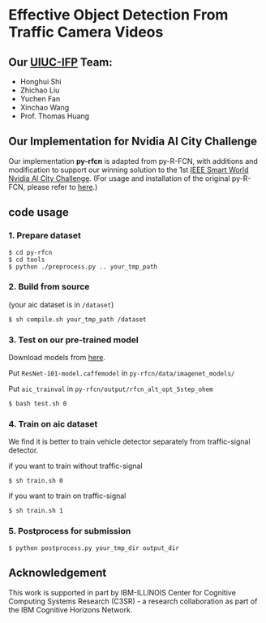 # Effective Object Detection From Traffic Camera Videos

## Our [UIUC-IFP](http://ifp-uiuc.github.io) Team:
- Honghui Shi
- Zhichao Liu
- Yuchen Fan
- Xinchao Wang
- Prof. Thomas Huang

## Our Implementation for Nvidia AI City Challenge

Our implementation **py-rfcn** is adapted from py-R-FCN, with additions and modification to support our winning solution to the 1st [IEEE Smart World Nvidia AI City Challenge](http://smart-city-conference.com/AICityChallenge/index.html).
(For usage and installation of the original py-R-FCN, please refer to [here](README_old.md).)

## code usage 

### 1. Prepare dataset
```
$ cd py-rfcn
$ cd tools
$ python ./preprocess.py .. your_tmp_path
```
### 2. Build from source 
(your aic dataset is in `/dataset`)
```
$ sh compile.sh your_tmp_path /dataset
```

### 3. Test on our pre-trained model
Download models from [here][1].

Put `ResNet-101-model.caffemodel` in `py-rfcn/data/imagenet_models/`

Put `aic_trainval` in `py-rfcn/output/rfcn_alt_opt_5step_ohem`
```
$ bash test.sh 0
```

### 4. Train on aic dataset
We find it is better to train vehicle detector separately from traffic-signal detector.

if you want to train without traffic-signal
```
$ sh train.sh 0
```
if you want to train on traffic-signal
```
$ sh train.sh 1
```
### 5. Postprocess for submission
```
$ python postprocess.py your_tmp_dir output_dir
```
[1]: https://www.dropbox.com/sh/5aoifg78vsnhivp/AAC1gwf07beBoVapLpFTNdN6a?dl=0

## Acknowledgement
This work is supported in part by IBM-ILLINOIS Center for Cognitive Computing Systems Research (C3SR) - a research collaboration as part of the IBM Cognitive Horizons Network.

